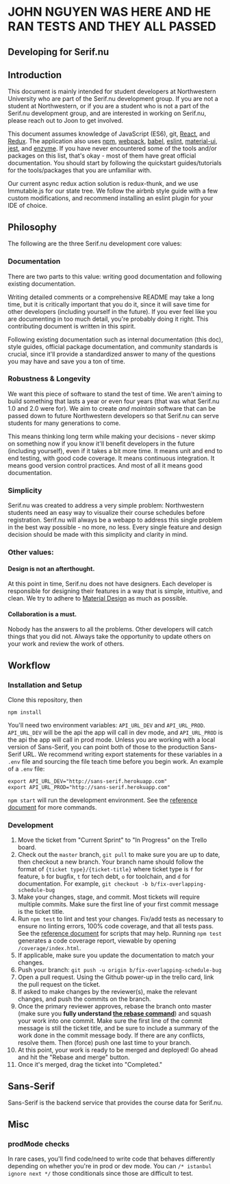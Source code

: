 # JOHN NGUYEN WAS HERE AND HE RAN TESTS AND THEY ALL PASSED
## Developing for Serif.nu

## Introduction

This document is mainly intended for student developers at Northwestern University who are part of the Serif.nu development group. If you are not a student at Northwestern, or if you are a student who is not a part of the Serif.nu development group, and are interested in working on Serif.nu, please reach out to Joon to get involved.

This document assumes knowledge of JavaScript (ES6), git, [React](https://reactjs.org/), and [Redux](https://redux.js.org/). The application also uses [npm](https://www.npmjs.com/), [webpack](https://webpack.js.org/), [babel](https://babeljs.io/), [eslint](https://eslint.org/), [material-ui](https://material-ui.com/), [jest](https://jestjs.io/), and [enzyme](http://airbnb.io/enzyme/). If you have never encountered some of the tools and/or packages on this list, that's okay - most of them have great official documentation. You should start by following the quickstart guides/tutorials for the tools/packages that you are unfamiliar with.

Our current async redux action solution is redux-thunk, and we use Immutable.js for our state tree. We follow the airbnb style guide with a few custom modifications, and recommend installing an eslint plugin for your IDE of choice.

## Philosophy

The following are the three Serif.nu development core values:

### Documentation

There are two parts to this value: writing good documentation and following existing documentation.

Writing detailed comments or a comprehensive README may take a long time, but it is critically important that you do it, since it will save time for other developers (including yourself in the future). If you ever feel like you are documenting in too much detail, you're probably doing it right. This contributing document is written in this spirit.

Following existing documentation such as internal documentation (this doc), style guides, official package documentation, and community standards is crucial, since it'll provide a standardized answer to many of the questions you may have and save you a ton of time.

### Robustness & Longevity

We want this piece of software to stand the test of time. We aren't aiming to build something that lasts a year or even four years (that was what Serif.nu 1.0 and 2.0 were for). We aim to create *and maintain* software that can be passed down to future Northwestern developers so that Serif.nu can serve students for many generations to come.

This means thinking long term while making your decisions - never skimp on something now if you know it'll benefit developers in the future (including yourself), even if it takes a bit more time. It means unit and end to end testing, with good code coverage. It means continuous integration. It means good version control practices. And most of all it means good documentation.

### Simplicity

Serif.nu was created to address a very simple problem: Northwestern students need an easy way to visualize their course schedules before registration. Serif.nu will always be a webapp to address this single problem in the best way possible - no more, no less. Every single feature and design decision should be made with this simplicity and clarity in mind.

### Other values:

#### Design is not an afterthought.

At this point in time, Serif.nu does not have designers. Each developer is responsible for designing their features in a way that is simple, intuitive, and clean. We try to adhere to [Material Design](https://material.io/) as much as possible.

#### Collaboration is a must.

Nobody has the answers to all the problems. Other developers will catch things that you did not. Always take the opportunity to update others on your work and review the work of others.

## Workflow

### Installation and Setup

Clone this repository, then

```
npm install
```

You'll need two environment variables: `API_URL_DEV` and `API_URL_PROD`. `API_URL_DEV` will be the api the app will call in dev mode, and `API_URL_PROD` is the api the app will call in prod mode. Unless you are working with a local version of Sans-Serif, you can point both of those to the production Sans-Serif URL. We recommend writing export statements for these variables in a `.env` file and sourcing the file teach time before you begin work. An example of a `.env` file:

```
export API_URL_DEV="http://sans-serif.herokuapp.com"
export API_URL_PROD="http://sans-serif.herokuapp.com"
```

`npm start` will run the development environment. See the [reference document](REFERENCE.md) for more commands.

### Development

1. Move the ticket from "Current Sprint" to "In Progress" on the Trello board.
2. Check out the `master` branch, `git pull` to make sure you are up to date, then checkout a new branch. Your branch name should follow the format of `{ticket type}/{ticket-title}` where ticket type is `f` for feature, `b` for bugfix, `t` for tech debt, `o` for toolchain, and `d` for documentation. For example, `git checkout -b b/fix-overlapping-schedule-bug`
3. Make your changes, stage, and commit. Most tickets will require multiple commits. Make sure the first line of your first commit message is the ticket title.
4. Run `npm test` to lint and test your changes. Fix/add tests as necessary to ensure no linting errors, 100% code coverage, and that all tests pass. See the [reference document](REFERENCE.md) for scripts that may help. Running `npm test` generates a code coverage report, viewable by opening `/coverage/index.html`.
5. If applicable, make sure you update the documentation to match your changes.
6. Push your branch: `git push -u origin b/fix-overlapping-schedule-bug`
7. Open a pull request. Using the Github power-up in the trello card, link the pull request on the ticket.
8. If asked to make changes by the reviewer(s), make the relevant changes, and push the commits on the branch.
9. Once the primary reviewer approves, rebase the branch onto master (make sure you **fully understand [the rebase command](https://www.atlassian.com/git/tutorials/rewriting-history/git-rebase)**) and squash your work into one commit. Make sure the first line of the commit message is still the ticket title, and be sure to include a summary of the work done in the commit message body. If there are any conflicts, resolve them. Then (force) push one last time to your branch.
10. At this point, your work is ready to be merged and deployed! Go ahead and hit the "Rebase and merge" button.
11. Once it's merged, drag the ticket into "Completed."

## Sans-Serif

Sans-Serif is the backend service that provides the course data for Serif.nu.

## Misc

### prodMode checks

In rare cases, you'll find code/need to write code that behaves differently depending on whether you're in prod or dev mode. You can `/* istanbul ignore next */` those conditionals since those are difficult to test.